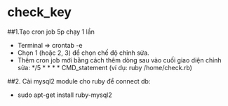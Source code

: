 # check_key

##1.Tạo cron job 5p chạy 1 lần
- Terminal => crontab -e
- Chọn 1 (hoặc 2, 3) để chọn chế độ chỉnh sửa.
- Thêm cron job mới bằng cách thêm dòng sau vào cuối giao diện chỉnh sửa:
	*/5 * * * * CMD_statement (ví dụ: ruby /home/check.rb) 

##2. Cài mysql2 module cho ruby để connect db:
- sudo apt-get install ruby-mysql2
